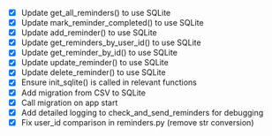- [x] Update get_all_reminders() to use SQLite
- [x] Update mark_reminder_completed() to use SQLite
- [x] Update add_reminder() to use SQLite
- [x] Update get_reminders_by_user_id() to use SQLite
- [x] Update get_reminder_by_id() to use SQLite
- [x] Update update_reminder() to use SQLite
- [x] Update delete_reminder() to use SQLite
- [x] Ensure init_sqlite() is called in relevant functions
- [x] Add migration from CSV to SQLite
- [x] Call migration on app start
- [x] Add detailed logging to check_and_send_reminders for debugging
- [x] Fix user_id comparison in reminders.py (remove str conversion)
